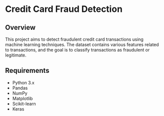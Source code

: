 # Credit Card Fraud Detection

## Overview
This project aims to detect fraudulent credit card transactions using machine learning techniques. The dataset contains various features related to transactions, and the goal is to classify transactions as fraudulent or legitimate.

## Requirements
- Python 3.x
- Pandas
- NumPy
- Matplotlib
- Scikit-learn
- Keras
